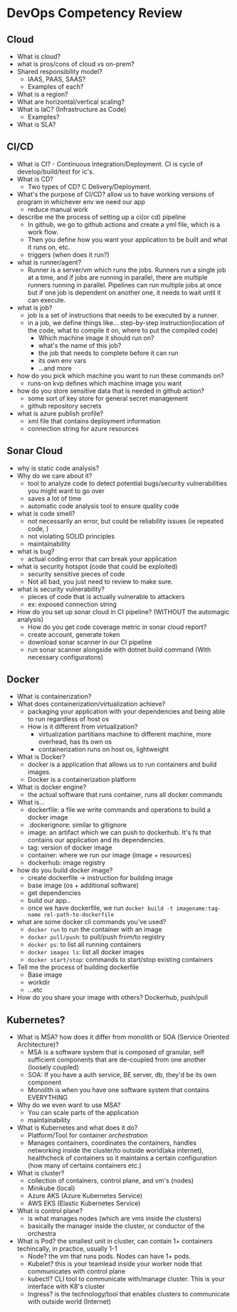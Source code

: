 # DevOps Competency Review

## Cloud
- What is cloud?
- what is pros/cons of cloud vs on-prem?
- Shared responsibility model?
  - IAAS, PAAS, SAAS?
  - Examples of each?
- What is a region?
- What are horizontal/vertical scaling?
- What is IaC? (Infrastructure as Code)
    - Examples?
- What is SLA?

## CI/CD
- What is CI? - Continuous Integration/Deployment. CI is cycle of develop/build/test for ic's.
- What is CD?
  - Two types of CD? C Delivery/Deployment.
- What's the purpose of CI/CD? allow us to have working versions of program in whichever env we need our app
  - reduce manual work
- describe me the process of setting up a ci(or cd) pipeline
  - In github, we go to github actions and create a yml file, which is a work flow.
  - Then you define how you want your application to be built and what it runs on, etc.
  - triggers (when does it run?)
- what is runner/agent?
  - Runner is a server/vm which runs the jobs. Runners run a single job at a time, and if jobs are running in parallel, there are multiple runners running in parallel. Pipelines can run multiple jobs at once but if one job is dependent on another one, it needs to wait until it can execute.
- what is job?
  - job is a set of instructions that needs to be executed by a runner.
  - in a job, we define things like... step-by-step instruction(location of the code, what to compile it on, where to put the compiled code)
    - Which machine image it should run on?
    - what's the name of this job?
    - the job that needs to complete before it can run
    - its own env vars
    - ...and more
- how do you pick which machine you want to run these commands on?
  - runs-on kvp defines which machine image you want 
- how do you store sensitive data that is needed in github action?
  - some sort of key store for general secret management
  - github repository secrets
- what is azure publish profile?
    - xml file that contains deployment information
    - connection string for azure resources
  
## Sonar Cloud
- why is static code analysis?
- Why do we care about it?
  - tool to analyze code to detect potential bugs/security vulnerabilities you might want to go over
  - saves a lot of time 
  - automatic code analysis tool to ensure quality code
- what is code smell?
  - not necessarily an error, but could be reliability issues (ie repeated code, )
  - not violating SOLID principles
  - maintainability
- what is bug?
  - actual coding error that can break your application
- what is security hotspot (code that could be exploited)
  - security sensitive pieces of code
  - Not all bad, you just need to review to make sure.
- what is security vulnerability?
  - pieces of code that is actually vulnerable to attackers
  - ex: exposed connection string
- How do you set up sonar cloud in CI pipeline? (WITHOUT the automagic analysis)
    - How do you get code coverage metric in sonar cloud report?
    - create account, generate token
    - download sonar scanner in our CI pipeline
    - run sonar scanner alongside with dotnet build command (With necessary configuratons)

## Docker
- What is containerization?
- What does containerization/virtualization achieve?
  - packaging your application with your dependencies and being able to run regardless of host os
  - How is it different from virtualization?
    - virtualization partitians machine to different machine, more overhead, has its own os
    - containerization runs on host os, lightweight
- What is Docker?
  - docker is a application that allows us to run containers and build images.
  - Docker is a containerization platform 
- What is docker engine?
  - the actual software that runs container, runs all docker commands
- What is...
  - dockerfile: a file we write commands and operations to build a docker image
  - .dockerignore: similar to gitignore
  - image: an artifact which we can push to dockerhub. It's fs that contains our application and its dependencies.
  - tag: version of docker image
  - container: where we run our image (image + resources)
  - dockerhub: image registry
- how do you build docker image?
  - create dockerfile -> instruction for building image
  - base image (os + additional software)
  - get dependencies
  - build our app..
  - once we have dockerfile, we run `docker build -t imagename:tag-name rel-path-to-dockerfile`
- what are some docker cli commands you've used?
  - `docker run` to run the container with an image
  - `docker pull/push`: to pull/push from/to registry
  - `docker ps`: to list all running containers
  - `docker images ls`: list all docker images 
  - `docker start/stop`: commands to start/stop existing containers
- Tell me the process of building dockerfile
  - Base image
  - workdir
  - ...etc
- How do you share your image with others? Dockerhub, push/pull

## Kubernetes?
- What is MSA? how does it differ from monolith or SOA (Service Oriented Architecture)?
  - MSA is a software system that is composed of granular, self sufficient components that are de-coupled from one another (loosely coupled)
  - SOA: If you have a auth service, BE server, db, they'd be its own component
  - Monolith is when you have one software system that contains EVERYTHING
- Why do we even want to use MSA?
  - You can scale parts of the application
  - maintainability
- What is Kubernetes and what does it do?
  - Platform/Tool for container *orchestration*
  - Manages containers, coordinates the containers, handles networking inside the cluster/to outside world(aka internet), healthcheck of containers so it maintains a certain configuration (how many of certains containers etc.)
- What is cluster?
  - collection of containers, control plane, and vm's (nodes)
  - Minikube (local)
  - Azure AKS (Azure Kubernetes Service)
  - AWS EKS (Elastic Kubernetes Service)
- What is control plane?
  - is what manages nodes (which are vms inside the clusters)
  - basically the manager inside the cluster, or conductor of the orchestra
- What is Pod? the smallest unit in cluster, can contain 1+ containers techincally, in practice, usually 1-1
  - Node? the vm that runs pods. Nodes can have 1+ pods.
  - Kubelet? this is your teamlead inside your worker node that communicates with control plane
  - kubectl? CLI tool to communicate with/manage cluster. This is your interface with K8's cluster 
  - Ingress? is the technology/tool that enables clusters to communicate with outside world (Internet)